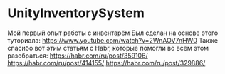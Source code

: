 # UnityInventorySystem
Мой первый опыт работы с инвентарём Был сделан на основе этого туториала: https://www.youtube.com/watch?v=2WnAOV7nHW0 Также спасибо вот этим статьям с Habr, которые помогли во всём этом разобраться: https://habr.com/ru/post/359106/ https://habr.com/ru/post/414155/ https://habr.com/ru/post/329886/
